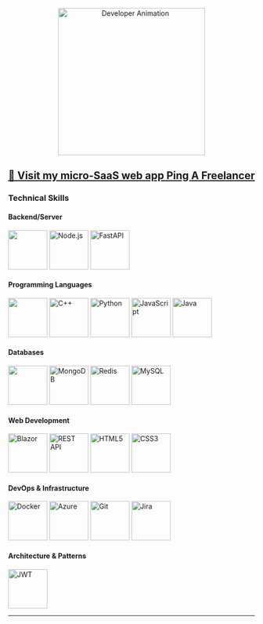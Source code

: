 <div align="center">
    <img src="https://raw.githubusercontent.com/TheDudeThatCode/TheDudeThatCode/master/Assets/Developer.gif" height="300" alt="Developer Animation" />
</div>

<div align="center">
    <h2><a href="https://github.com/khabukhadra/PAF.Client" target="_blank">
        <strong>🚀 Visit my micro-SaaS web app Ping A Freelancer</strong>
    </a></h2>
</div>


### Technical Skills

#### Backend/Server
<p>
    

<img src="https://cdn.jsdelivr.net/gh/devicons/devicon@latest/icons/dotnetcore/dotnetcore-original.svg"  width="80" height="80" />
<img src="https://cdn.jsdelivr.net/gh/devicons/devicon@latest/icons/nodejs/nodejs-original-wordmark.svg" width="80" height="80" alt="Node.js" />
<img src="https://cdn.jsdelivr.net/gh/devicons/devicon@latest/icons/fastapi/fastapi-original.svg" width="80" height="80" alt="FastAPI" />
</p>

#### Programming Languages
<p>
    <img src="https://cdn.jsdelivr.net/gh/devicons/devicon@latest/icons/csharp/csharp-original.svg" width="80" height="80"/>

<img src="https://cdn.jsdelivr.net/gh/devicons/devicon@latest/icons/cplusplus/cplusplus-plain.svg" width="80" height="80" alt="C++" />
<img src="https://cdn.jsdelivr.net/gh/devicons/devicon@latest/icons/python/python-original.svg" width="80" height="80" alt="Python" />
<img src="https://cdn.jsdelivr.net/gh/devicons/devicon@latest/icons/javascript/javascript-plain.svg" width="80" height="80" alt="JavaScript" />
<img src="https://cdn.jsdelivr.net/gh/devicons/devicon@latest/icons/java/java-original-wordmark.svg" width="80" height="80" alt="Java" />
</p>

#### Databases
<p>

<img src="https://cdn.jsdelivr.net/gh/devicons/devicon@latest/icons/microsoftsqlserver/microsoftsqlserver-original-wordmark.svg"  width="80" height="80" />
<img src="https://cdn.jsdelivr.net/gh/devicons/devicon@latest/icons/mongodb/mongodb-original-wordmark.svg" width="80" height="80" alt="MongoDB" />
<img src="https://cdn.jsdelivr.net/gh/devicons/devicon@latest/icons/redis/redis-original.svg" width="80" height="80" alt="Redis" />
<img src="https://cdn.jsdelivr.net/gh/devicons/devicon@latest/icons/mysql/mysql-original.svg" width="80" height="80" alt="MySQL" />
</p>

#### Web Development
<p>
<img src="https://cdn.jsdelivr.net/gh/devicons/devicon@latest/icons/blazor/blazor-original.svg" width="80" height="80" alt="Blazor" />
<img src="https://raw.githubusercontent.com/souravpal01/souravpal01/master/img/web/ms/rest.png" width="80" height="80" alt="REST API" />
<img src="https://cdn.jsdelivr.net/gh/devicons/devicon@latest/icons/html5/html5-original.svg" width="80" height="80" alt="HTML5" />
<img src="https://cdn.jsdelivr.net/gh/devicons/devicon@latest/icons/css3/css3-original.svg" width="80" height="80" alt="CSS3" />
</p>

#### DevOps & Infrastructure
<p>
<img src="https://cdn.jsdelivr.net/gh/devicons/devicon@latest/icons/docker/docker-plain.svg" width="80" height="80" alt="Docker" />
<img src="https://cdn.jsdelivr.net/gh/devicons/devicon@latest/icons/azure/azure-original.svg" width="80" height="80" alt="Azure" />
<img src="https://cdn.jsdelivr.net/gh/devicons/devicon@latest/icons/git/git-original.svg" width="80" height="80" alt="Git" />
<img src="https://raw.githubusercontent.com/souravpal01/souravpal01/master/img/other/jira.png" width="80" height="80" alt="Jira" />
</p>

#### Architecture & Patterns
<p>
<img src="https://raw.githubusercontent.com/souravpal01/souravpal01/master/img/web/security/jwt.png" width="80" height="80" alt="JWT" />
</p>

---

